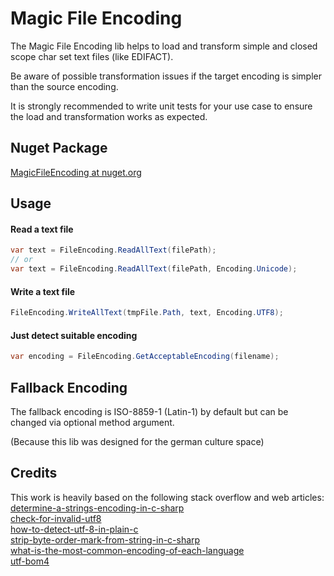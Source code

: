 # Magic File Encoding

The Magic File Encoding lib helps to load and transform simple and closed scope char set text files (like EDIFACT).

Be aware of possible transformation issues if the target encoding is simpler than the source encoding.

It is strongly recommended to write unit tests for your use case to ensure the load and transformation works as expected.

## Nuget Package
[MagicFileEncoding at nuget.org](https://www.nuget.org/packages/MagicFileEncoding/)

## Usage

#### Read a text file
```csharp
var text = FileEncoding.ReadAllText(filePath);
// or 
var text = FileEncoding.ReadAllText(filePath, Encoding.Unicode);
```
#### Write a text file
```csharp
FileEncoding.WriteAllText(tmpFile.Path, text, Encoding.UTF8);
```
#### Just detect suitable encoding
```csharp
var encoding = FileEncoding.GetAcceptableEncoding(filename);
```

## Fallback Encoding
The fallback encoding is ISO-8859-1 (Latin-1) by default but can be changed via optional method argument.

(Because this lib was designed for the german culture space)

## Credits
This work is heavily based on the following stack overflow and web articles:<br />
[determine-a-strings-encoding-in-c-sharp](https://stackoverflow.com/questions/1025332/determine-a-strings-encoding-in-c-sharp) <br />
[check-for-invalid-utf8](https://stackoverflow.com/questions/6555015/check-for-invalid-utf8) <br />
[how-to-detect-utf-8-in-plain-c](https://stackoverflow.com/questions/1031645/how-to-detect-utf-8-in-plain-c) <br />
[strip-byte-order-mark-from-string-in-c-sharp](https://stackoverflow.com/questions/1317700/strip-byte-order-mark-from-string-in-c-sharp) <br />
[what-is-the-most-common-encoding-of-each-language](https://stackoverflow.com/questions/8509339/what-is-the-most-common-encoding-of-each-language) <br />
[utf-bom4](http://www.unicode.org/faq/utf_bom.html#bom4) 